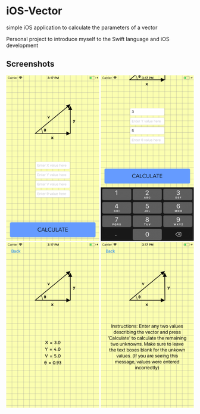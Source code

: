 # iOS-Vector
simple iOS application to calculate the parameters of a vector

Personal project to introduce myself to the Swift language and iOS development

## Screenshots
<img src="Screenshots/Vector%20Screenshot%201.png" width="250"> <img src="Screenshots/Vector%20Screenshot%202.png" width="250">
<img src="Screenshots/Vector%20Screenshot%203.png" width="250"> <img src="Screenshots/Vector%20Screenshot%204.png" width="250">

